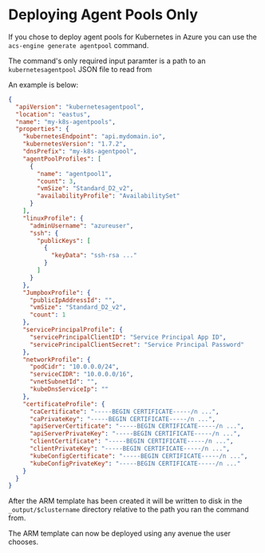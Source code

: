 # Deploying Agent Pools Only

If you chose to deploy agent pools for Kubernetes in Azure you can use the `acs-engine generate agentpool` command.

The command's only required input paramter is a path to an `kubernetesagentpool` JSON file to read from

An example is below:

```json
{
  "apiVersion": "kubernetesagentpool",
  "location": "eastus",
  "name": "my-k8s-agentpools",
  "properties": {
    "kubernetesEndpoint": "api.mydomain.io",
    "kubernetesVersion": "1.7.2",
    "dnsPrefix": "my-k8s-agentpool",
    "agentPoolProfiles": [
      {
        "name": "agentpool1",
        "count": 3,
        "vmSize": "Standard_D2_v2",
        "availabilityProfile": "AvailabilitySet"
      }
    ],
    "linuxProfile": {
      "adminUsername": "azureuser",
      "ssh": {
        "publicKeys": [
          {
            "keyData": "ssh-rsa ..."
          }
        ]
      }
    },
    "JumpboxProfile": {
      "publicIpAddressId": "",
      "vmSize": "Standard_D2_v2",
      "count": 1
    },
    "servicePrincipalProfile": {
      "servicePrincipalClientID": "Service Principal App ID",
      "servicePrincipalClientSecret": "Service Principal Password"
    },
    "networkProfile": {
      "podCidr": "10.0.0.0/24",
      "serviceCIDR": "10.0.0.0/16",
      "vnetSubnetId": "",
      "kubeDnsServiceIp": ""
    },
    "certificateProfile": {
      "caCertificate": "-----BEGIN CERTIFICATE-----/n ...",
      "caPrivateKey": "-----BEGIN CERTIFICATE-----/n ...",
      "apiServerCertificate": "-----BEGIN CERTIFICATE-----/n ...",
      "apiServerPrivateKey": "-----BEGIN CERTIFICATE-----/n ...",
      "clientCertificate": "-----BEGIN CERTIFICATE-----/n ...",
      "clientPrivateKey": "-----BEGIN CERTIFICATE-----/n ...",
      "kubeConfigCertificate": "-----BEGIN CERTIFICATE-----/n ...",
      "kubeConfigPrivateKey": "-----BEGIN CERTIFICATE-----/n ..."
    }
  }
}
```

After the ARM template has been created it will be written to disk in the `_output/$clustername` directory relative to the path you ran the command from.

The ARM template can now be deployed using any avenue the user chooses.